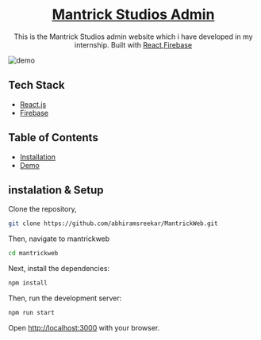 [<h1 align="center"><a href="https://mantrickstudios.com/admin">Mantrick Studios Admin</a></h1>](https://mantrickstudios.com/admin)

<p align="center">
  This is the Mantrick Studios admin website which i have developed in my internship. Built with <a href='https://react.dev'>React</a>,<a href='https://firebase.google.com'>Firebase</a>
</p>

![demo](https://i.ibb.co/JmDJH0H/mantrick-studios-admin.png)

## Tech Stack 

-   [React.js](https://react.dev/)
-   [Firebase](https://firebase.google.com/)

## Table of Contents
- [Installation](#installation)
- [Demo](#demo)
  
## instalation & Setup
Clone the repository,
```bash
git clone https://github.com/abhiramsreekar/MantrickWeb.git
```
Then, navigate to mantrickweb
```bash
cd mantrickweb
```
Next, install the dependencies:
```bash
npm install
```
Then, run the development server:
```bash
npm run start
```

Open [http://localhost:3000](http://localhost:3000) with your browser.
